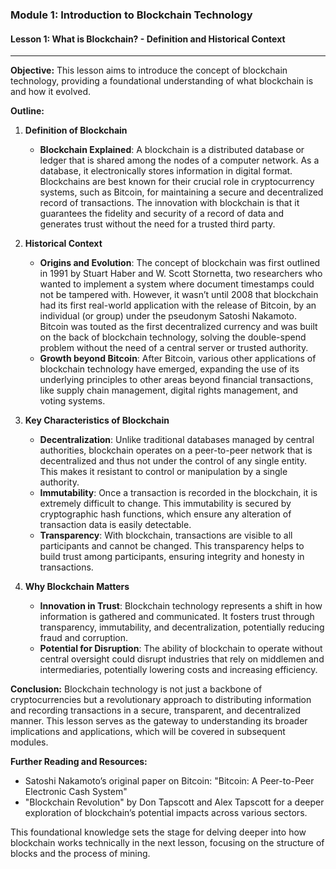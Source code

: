 ### Module 1: Introduction to Blockchain Technology

#### Lesson 1: What is Blockchain? - Definition and Historical Context

---

**Objective:**
This lesson aims to introduce the concept of blockchain technology, providing a foundational understanding of what blockchain is and how it evolved.

**Outline:**

1. **Definition of Blockchain**

   - **Blockchain Explained**: A blockchain is a distributed database or ledger that is shared among the nodes of a computer network. As a database, it electronically stores information in digital format. Blockchains are best known for their crucial role in cryptocurrency systems, such as Bitcoin, for maintaining a secure and decentralized record of transactions. The innovation with blockchain is that it guarantees the fidelity and security of a record of data and generates trust without the need for a trusted third party.

2. **Historical Context**

   - **Origins and Evolution**: The concept of blockchain was first outlined in 1991 by Stuart Haber and W. Scott Stornetta, two researchers who wanted to implement a system where document timestamps could not be tampered with. However, it wasn’t until 2008 that blockchain had its first real-world application with the release of Bitcoin, by an individual (or group) under the pseudonym Satoshi Nakamoto. Bitcoin was touted as the first decentralized currency and was built on the back of blockchain technology, solving the double-spend problem without the need of a central server or trusted authority.
   - **Growth beyond Bitcoin**: After Bitcoin, various other applications of blockchain technology have emerged, expanding the use of its underlying principles to other areas beyond financial transactions, like supply chain management, digital rights management, and voting systems.

3. **Key Characteristics of Blockchain**

   - **Decentralization**: Unlike traditional databases managed by central authorities, blockchain operates on a peer-to-peer network that is decentralized and thus not under the control of any single entity. This makes it resistant to control or manipulation by a single authority.
   - **Immutability**: Once a transaction is recorded in the blockchain, it is extremely difficult to change. This immutability is secured by cryptographic hash functions, which ensure any alteration of transaction data is easily detectable.
   - **Transparency**: With blockchain, transactions are visible to all participants and cannot be changed. This transparency helps to build trust among participants, ensuring integrity and honesty in transactions.

4. **Why Blockchain Matters**
   - **Innovation in Trust**: Blockchain technology represents a shift in how information is gathered and communicated. It fosters trust through transparency, immutability, and decentralization, potentially reducing fraud and corruption.
   - **Potential for Disruption**: The ability of blockchain to operate without central oversight could disrupt industries that rely on middlemen and intermediaries, potentially lowering costs and increasing efficiency.

**Conclusion:**
Blockchain technology is not just a backbone of cryptocurrencies but a revolutionary approach to distributing information and recording transactions in a secure, transparent, and decentralized manner. This lesson serves as the gateway to understanding its broader implications and applications, which will be covered in subsequent modules.

**Further Reading and Resources:**

- Satoshi Nakamoto’s original paper on Bitcoin: "Bitcoin: A Peer-to-Peer Electronic Cash System"
- "Blockchain Revolution" by Don Tapscott and Alex Tapscott for a deeper exploration of blockchain’s potential impacts across various sectors.

This foundational knowledge sets the stage for delving deeper into how blockchain works technically in the next lesson, focusing on the structure of blocks and the process of mining.
